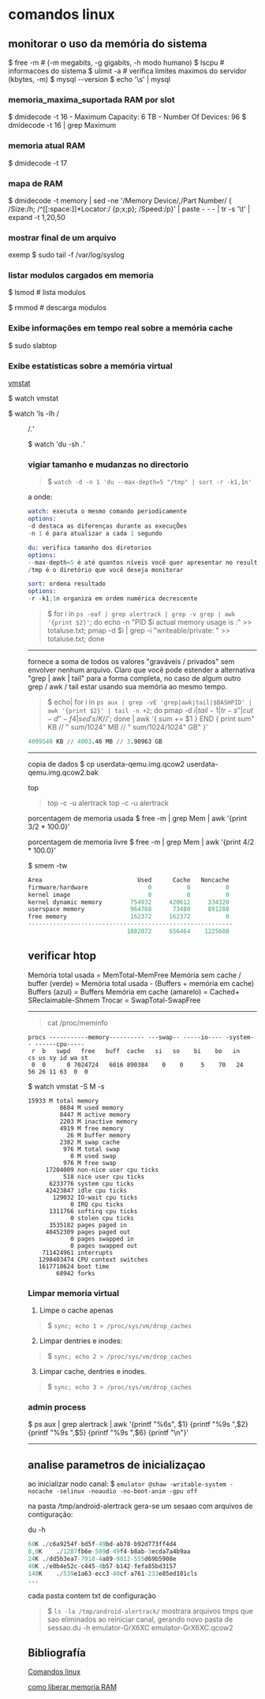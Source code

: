 # comandos linux

## monitorar o uso da memória do sistema

$ free -m    # (-m megabits, -g gigabits, -h modo humano) 
$ lscpu      # informacoes do sistema
$ ulimit -a # verifica limites maximos do servidor (kbytes, -m)
$ mysql --version
$ echo '\s' | mysql

### memoria_maxima_suportada RAM por slot

$ dmidecode -t 16
    - Maximum Capacity: 6 TB
    - Number Of Devices: 96
$ dmidecode -t 16 | grep Maximum
### memoria atual RAM

$ dmidecode -t 17

### mapa de RAM

$ dmidecode -t memory | sed -ne '/Memory Device/,/Part Number/ { /Size:/h; /^[[:space:]]*Locator:/ {p;x;p}; /Speed:/p}' | paste - - - | tr -s '\t' | expand -t 1,20,50

### mostrar final de um arquivo

exemp
$ sudo tail -f /var/log/syslog

### listar modulos cargados em memoria

$ lsmod # lista modulos

$ rmmod # descarga modulos

### Exibe informações em tempo real sobre a memória cache

$ sudo slabtop

### Exibe estatísticas sobre a memória virtual

[vmstat](https://guialinux.uniriotec.br/vmstat/)

$ watch vmstat

$ watch 'ls -lh /<dir>/*.*'

$ watch 'du -sh *.*'

### vigiar tamanho e mudanzas no directorio

> $ `watch -d -n 1 'du --max-depth=5 "/tmp" | sort -r -k1,1n'`

a onde:
```s
watch: executa o mesmo comando periodicamente
options:
-d destaca as diferenças durante as execuçÕes
-n 1 é para atualizar a cada 1 segundo

du: verifica tamanho dos diretorios
options:
--max-depth=5 é até quantos níveis você quer apresentar no resultado
/tmp é o diretório que você deseja monitorar

sort: ordena resultado
options:
-r -k1,1n organiza em ordem numérica decrescente
```

> $ for i in `ps -eaf | grep alertrack | grep -v grep | awk '{print $2}'`; do echo -n "PID $i actual memory usage is :" >> totaluse.txt; pmap -d $i | grep -i "writeable/private: " >> totaluse.txt; done

___
fornece a soma de todos os valores "graváveis ​​/ privados" sem envolver nenhum arquivo. Claro que você pode estender a alternativa "grep | awk | tail" para a forma completa, no caso de algum outro grep / awk / tail estar usando sua memória ao mesmo tempo.

> $ echo| for i in `ps aux | grep -vE 'grep|awk|tail|$BASHPID' | awk '{print $2}' | tail -n +2`; do pmap -d $i | tail -1 | tr -s ' ' | cut -d ' ' -f4 | sed 's/K$//'; done | awk '{ sum += $1 } END { print sum" KB // " sum/1024" MB // " sum/1024/1024" GB" }'

```s
4099540 KB // 4003.46 MB // 3.90963 GB
```
___



copia de dados
$ cp userdata-qemu.img.qcow2 userdata-qemu.img.qcow2.bak

top
> top -c -u alertrack
> top -c -u alertrack

porcentagem de memoria usada
$ free -m | grep Mem | awk '{print $3/$2 * 100.0}'

porcentagem de memoria livre
$ free -m | grep Mem | awk '{print $4/$2 * 100.0}'

$ smem -tw
```s
Area                           Used      Cache   Noncache 
firmware/hardware                 0          0          0 
kernel image                      0          0          0 
kernel dynamic memory        754932     420612     334320 
userspace memory             964768      73480     891288 
free memory                  162372     162372          0 
----------------------------------------------------------
                            1882072     656464    1225608 
```
## verificar htop

Memória total usada = MemTotal-MemFree
Memória sem cache / buffer (verde) = Memória total usada - (Buffers + memória em cache)
Buffers (azul) = Buffers
Memória em cache (amarelo) = Cached+ SReclaimable-Shmem
Trocar = SwapTotal-SwapFree
___

> cat /proc/meminfo



```shell
procs -----------memory---------- ---swap-- -----io---- -system-- ------cpu-----
 r  b   swpd   free   buff  cache   si   so    bi    bo   in   cs us sy id wa st
 0  0      0 7024724   6016 890384    0    0     5    70   24   56 26 11 63  0  0
```

$ watch vmstat -S M -s

```shell
15933 M total memory
         8604 M used memory
         8447 M active memory
         2203 M inactive memory
         4919 M free memory
           26 M buffer memory
         2382 M swap cache
          976 M total swap
            0 M used swap
          976 M free swap
     17204009 non-nice user cpu ticks
          518 nice user cpu ticks
      6233776 system cpu ticks
     42423847 idle cpu ticks
       129032 IO-wait cpu ticks
            0 IRQ cpu ticks
      1311766 softirq cpu ticks
            0 stolen cpu ticks
      3535182 pages paged in
     48452309 pages paged out
            0 pages swapped in
            0 pages swapped out
    711424961 interrupts
   1298403474 CPU context switches
   1617718624 boot time
        68942 forks
```

### Limpar memoria virtual

1. Limpe o cache apenas

> $ `sync; echo 1 > /proc/sys/vm/drop_caches`

2. Limpar dentries e inodes:

> $ `sync; echo 2 > /proc/sys/vm/drop_caches`

3. Limpar cache, dentries e inodes.

> $ `sync; echo 3 > /proc/sys/vm/drop_caches`

### admin process

$ ps aux | grep alertrack | awk '{printf "%6s", $1} {printf "%9s  ",$2} {printf "%9s  ",$5} {printf "%9s  ",$6} {printf "\n"}'
___

## analise parametros de inicializaçao
ao inicializar nodo canal:
$ `emulator @shaw -writable-system -nocache -selinux -noaudio -no-boot-anim -gpu off`

na pasta /tmp/android-alertrack gera-se um sesaao com arquivos de contiguração:

du -h
```s
68K	./c6a9254f-bd5f-49bd-ab78-b92d773ff4d4
8,0K	./1287fb6e-589d-49f4-b8ab-3ecda7a4b9aa
24K	./dd5b3ea7-7918-4a89-9812-555d69b5908e
40K	./e0b4e52c-c445-4b57-b142-fefa85bd3157
148K	./539e1a63-ecc3-40cf-a761-233e85ed101cls
...
```
cada pasta contem txt de configuração

> $ `ls -la /tmp/android-alertrack/`
mostrara arquivos tmps que sao eliminados ao reiniciar canal, gerando novo pasta de sessao.du -h
  emulator-GrX6XC
  emulator-GrX6XC.qcow2












## Bibliografía

[Comandos linux](https://guialinux.uniriotec.br/)

[como liberar memoria RAM](https://kinglinux.xyz/2019/06/como-liberar-memoria-ram-em-servidores-gnu-linux.html)